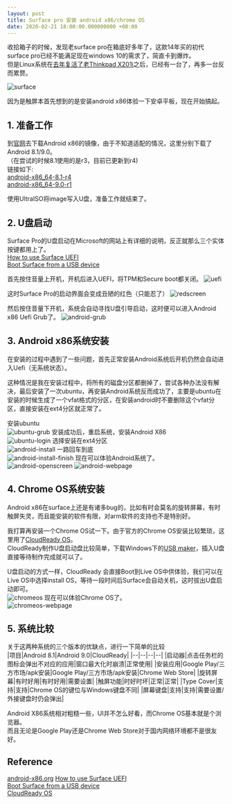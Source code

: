 ```yaml
---
layout: post
title: Surface pro 安装 android x86/chrome OS
date: 2020-02-21 18:00:00.000000000 +08:00
---
```


收拾箱子的时候，发现老surface pro在箱底好多年了，这款14年买的初代surface pro已经不能满足现在windows 10的需求了，简直卡到爆炸。  
但是Linux系统在[去年复活了老Thinkpad X201i](_site_/2019/11/thinkpadx201i-refresh/)之后，已经有一台了，再多一台反而累赘。

![surface](/assets/images/2020-03-19-surface-pro-android/surface.jpg)

因为是触屏本首先想到的是安装android x86体验一下安卓平板，现在开始搞起。

## 1. 准备工作
到[官网](https://www.android-x86.org/)去下载Android x86的镜像，由于不知道适配的情况，这里分别下载了Android 8.1/9.0。  
（在尝试的时候8.1使用的是r3，目前已更新到r4)  
链接如下:  
[android-x86_64-8.1-r4](https://osdn.net/projects/android-x86/downloads/69704/android-x86_64-8.1-r4.iso/)  
[android-x86_64-9.0-r1](https://osdn.net/projects/android-x86/downloads/71931/android-x86_64-9.0-r1.iso/)  

使用UltraISO将image写入U盘，准备工作就结束了。

## 2. U盘启动
Surface Pro的U盘启动在Microsoft的网站上有详细的说明，反正就那么三个实体按键都用上了。  
[How to use Surface UEFI](https://support.microsoft.com/en-us/help/4023531/surface-how-to-use-surface-uefi)  
[Boot Surface from a USB device](https://support.microsoft.com/en-us/help/4023511/surface-boot-surface-from-a-usb-device)  

首先按住音量上开机，开机后进入UEFI，将TPM和Secure boot都关闭。
![uefi](/assets/images/2020-03-19-surface-pro-android/uefi.jpg)

这时Surface Pro的启动界面会变成丑陋的红色（只能忍了）
![redscreen](/assets/images/2020-03-19-surface-pro-android/redscreen.jpg)

然后按住音量下开机，系统会自动寻找U盘引导启动，这时便可以进入Android x86 Uefi Grub了。
![android-grub](/assets/images/2020-03-19-surface-pro-android/android-grub.jpg)

## 3. Android x86系统安装
在安装的过程中遇到了一些问题，首先正常安装Android系统后开机仍然会自动进入Uefi（无系统状态）。

这种情况是我在安装过程中，将所有的磁盘分区都删掉了，尝试各种办法没有解决，最后安装了一次ubuntu，再安装Android系统反而成功了，主要是ubuntu在安装的时候生成了一个vfat格式的分区，在安装android时不要删除这个vfat分区，直接安装在ext4分区就正常了。

安装ubuntu  
![ubuntu-grub](/assets/images/2020-03-19-surface-pro-android/ubuntu-grub.jpg)
安装成功后，重启系统，安装Android X86  
![ubuntu-login](/assets/images/2020-03-19-surface-pro-android/ubuntu-login.jpg)
选择安装在ext4分区  
![android-install](/assets/images/2020-03-19-surface-pro-android/android-install.jpg)
一路回车到底  
![android-install-finish](/assets/images/2020-03-19-surface-pro-android/android-install-finish.jpg)
现在可以体验Android系统了。  
![android-openscreen](/assets/images/2020-03-19-surface-pro-android/android-openscreen.jpg)
![android-webpage](/assets/images/2020-03-19-surface-pro-android/android-webpage.jpg)


## 4. Chrome OS系统安装
Android x86在surface上还是有诸多bug的，比如有时会莫名的旋转屏幕，有时触屏失灵，而且能安装的软件有限，对arm软件的支持也不是特别好。

我打算再安装一个Chrome OS试一下。由于官方的Chrome OS安装比较繁琐，这里用了[CloudReady OS](http://www.neverware.com/freedownload)。  
CloudReady制作U盘启动盘比较简单，下载Windows下的[USB maker](https://usb-maker-downloads.neverware.com/stable/cloudready-free/cloudready-usb-maker.exe)，插入U盘直接等待制作完成就可以了。  

U盘启动的方式一样，CloudReady 会直接Boot到Live OS中供体验，我们可以在Live OS中选择install OS，等待一段时间后Surface会自动关机，这时拔出U盘启动即可。  
![chromeos](/assets/images/2020-03-19-surface-pro-android/chromeos.jpg)
现在可以体验Chrome OS了。  
![chromeos-webpage](/assets/images/2020-03-19-surface-pro-android/chromeos-webpage.jpg)

## 5. 系统比较
关于这两种系统的三个版本的优缺点，进行一下简单的比较  
|项目|Android 8.1|Android 9.0|CloudReady|
|--|--|--|--|
|启动器|点击任务栏的图标会弹出不对应的应用|窗口最大化时崩溃|正常使用|
|安装应用|Google Play/三方市场/apk安装|Google Play/三方市场/apk安装|Chrome Web Store|
|旋转屏幕|有时好用|有时好用|需要设置|
|触屏功能|时好时坏|正常|正常|
|Type Cover|支持|支持|Chrome OS的键位与Windows键盘不同|
|屏幕键盘|支持|支持|需要设置/外接键盘时仍会弹出|


Android X86系统相对粗糙一些，UI并不怎么好看，而Chrome OS基本就是个浏览器。  
而且无论是Google Play还是Chrome Web Store对于国内网络环境都不是很友好。


## Reference
[android-x86.org](https://www.android-x86.org/)
[How to use Surface UEFI](https://support.microsoft.com/en-us/help/4023531/surface-how-to-use-surface-uefi)  
[Boot Surface from a USB device](https://support.microsoft.com/en-us/help/4023511/surface-boot-surface-from-a-usb-device)  
[CloudReady OS](http://www.neverware.com/freedownload)